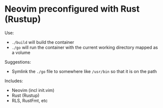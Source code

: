 Neovim preconfigured with Rust (Rustup)
=======================================

Use:
* `./build`  will build the container
* `./go` will run the container with the current working directory mapped as a volume

Suggestions:
* Symlink the `./go` file to somewhere like `/usr/bin` so that it is on the path

Includes:
* Neovim (incl init.vim)
* Rust (Rustup)
* RLS, RustFmt, etc

